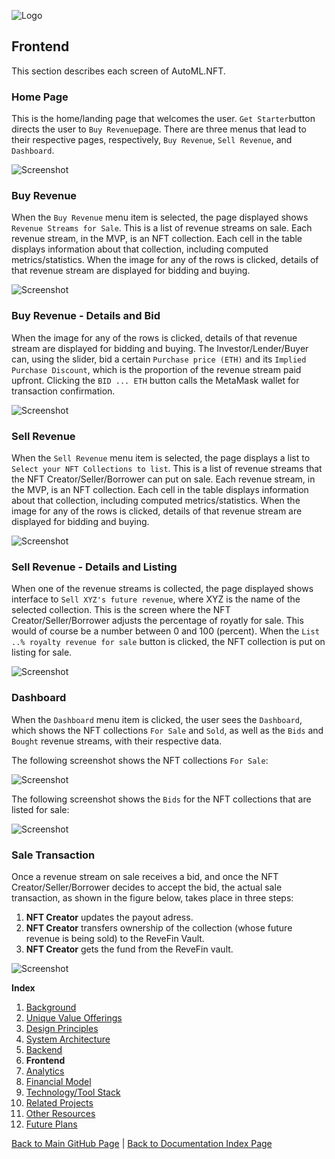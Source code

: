 ![Logo](./img/logo.png) 

## Frontend

This section describes each screen of AutoML.NFT.

### Home Page
This is the home/landing page that welcomes the user. `Get Starter`button directs the user to `Buy Revenue`page. There are three menus that lead to their respective pages, respectively, `Buy Revenue`, `Sell Revenue`, and `Dashboard`.

![Screenshot](./img/Screen01_New.png)

### Buy Revenue
When the `Buy Revenue` menu item is selected, the page displayed shows `Revenue Streams for Sale`. This is a list of revenue streams on sale. Each revenue stream, in the MVP, is an NFT collection. Each cell in the table displays information about that collection, including computed metrics/statistics. When the image for any of the rows is clicked, details of that revenue stream are displayed for bidding and buying.

![Screenshot](./img/Screen02.png)

### Buy Revenue - Details and Bid 
When the image for any of the rows is clicked, details of that revenue stream are displayed for bidding and buying. The Investor/Lender/Buyer can, using the slider, bid a certain `Purchase price (ETH)` and its `Implied Purchase Discount`, which is the proportion of the revenue stream paid upfront. Clicking the `BID ... ETH` button calls the MetaMask wallet for transaction confirmation.

![Screenshot](./img/Screen03.png)

### Sell Revenue
When the `Sell Revenue` menu item is selected, the page displays a list to `Select your NFT Collections to list`. This is a list of revenue streams that the NFT Creator/Seller/Borrower can put on sale. Each revenue stream, in the MVP, is an NFT collection. Each cell in the table displays information about that collection, including computed metrics/statistics. When the image for any of the rows is clicked, details of that revenue stream are displayed for bidding and buying.

![Screenshot](./img/Screen04.png)

### Sell Revenue - Details and Listing
When one of the revenue streams is collected, the page displayed shows interface to `Sell XYZ's future revenue`, where XYZ is the name of the selected collection. This is the screen where the NFT Creator/Seller/Borrower adjusts the percentage of royatly for sale. This would of course be a number between 0 and 100 (percent). When the `List ..% royalty revenue for sale` button is clicked, the NFT collection is put on listing for sale.

![Screenshot](./img/Screen05.png)


### Dashboard
When the `Dashboard` menu item is clicked, the user sees the `Dashboard`, which shows the NFT collections `For Sale` and `Sold`, as well as the `Bids` and `Bought` revenue streams, with their respective data.

The following screenshot shows the NFT collections `For Sale`:

![Screenshot](./img/Screen06.png)

The following screenshot shows the `Bids` for the NFT collections that are listed for sale:

![Screenshot](./img/Screen07.png)

### Sale Transaction
Once a revenue stream on sale receives a bid, and once the NFT Creator/Seller/Borrower decides to accept the bid, the actual sale transaction, as shown in the figure below, takes place in three steps:
1. **NFT Creator** updates the payout adress.
2. **NFT Creator** transfers ownership of the collection (whose future revenue is being sold) to the ReveFin Vault.
3. **NFT Creator** gets the fund from the ReveFin vault.

![Screenshot](./img/Screen08.png)


**Index**

1. [Background](Background.md)
2. [Unique Value Offerings](UniqueValueOfferings.md)
3. [Design Principles](DesignPrinciples.md)
4. [System Architecture](SystemArchitecture.md)
5. [Backend](Backend.md)
6. **Frontend**
7. [Analytics](Analytics.md)
8. [Financial Model](FinancialModel.md)
9. [Technology/Tool Stack](TechnologyStack.md)
10. [Related Projects](RelatedProjects.md)
11. [Other Resources](OtherResources.md)
12. [Future Plans](FuturePlans.md)


<hline></hline>

[Back to Main GitHub Page](../README.md) | [Back to Documentation Index Page](Documentation.md)
